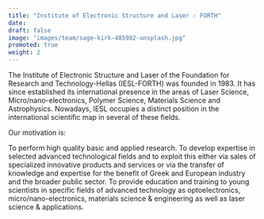 ```yaml
---
title: "Institute of Electronic Structure and Laser - FORTH"
date: 
draft: false
image: "images/team/sage-kirk-485982-unsplash.jpg"
promoted: true
weight: 2
---
```


The Institute of Electronic Structure and Laser of the Foundation for Research and Technology-Hellas (IESL-FORTH) was founded in 1983.
It has since established its international presence in the areas of Laser Science, Micro/nano-electronics, Polymer Science, Materials Science and Astrophysics.
Nowadays, IESL occupies a distinct position in the international scientific map in several of these fields.

Our motivation is:

To perform high quality basic and applied research.
To develop expertise in selected advanced technological fields and to exploit this either via sales of specialized innovative products and services or via the transfer of knowledge and expertise for the benefit of Greek and European industry and the broader public sector.
To provide education and training to young scientists in specific fields of advanced technology as optoelectronics, micro/nano-electronics, materials science & engineering as well as laser science & applications.